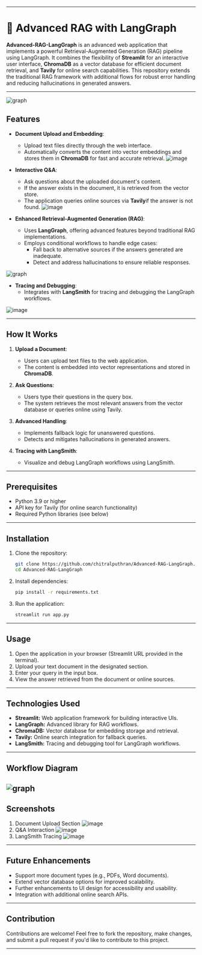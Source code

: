 
---
# 🔎 Advanced RAG with LangGraph

**Advanced-RAG-LangGraph** is an advanced web application that implements a powerful Retrieval-Augmented Generation (RAG) pipeline using LangGraph. It combines the flexibility of **Streamlit** for an interactive user interface, **ChromaDB** as a vector database for efficient document retrieval, and **Tavily** for online search capabilities. This repository extends the traditional RAG framework with additional flows for robust error handling and reducing hallucinations in generated answers.

---
![graph](https://github.com/user-attachments/assets/12ba0825-5568-4aa0-9343-9bd3744b169f)

## Features

- **Document Upload and Embedding**:
  - Upload text files directly through the web interface.
  - Automatically converts the content into vector embeddings and stores them in **ChromaDB** for fast and accurate retrieval.
![image](https://github.com/user-attachments/assets/c68deec8-5e8f-45bd-9d7e-c20ea8ceed54)

- **Interactive Q&A**:
  - Ask questions about the uploaded document's content.
  - If the answer exists in the document, it is retrieved from the vector store.
  - The application queries online sources via **Tavily**if the answer is not found.
![image](https://github.com/user-attachments/assets/37b0b543-1db2-4a1e-bb6e-2361da2617c1)

- **Enhanced Retrieval-Augmented Generation (RAG)**:
  - Uses **LangGraph**, offering advanced features beyond traditional RAG implementations.
  - Employs conditional workflows to handle edge cases:
    - Fall back to alternative sources if the answers generated are inadequate.
    - Detect and address hallucinations to ensure reliable responses.

![graph](https://github.com/user-attachments/assets/12ba0825-5568-4aa0-9343-9bd3744b169f)

- **Tracing and Debugging**:
  - Integrates with **LangSmith** for tracing and debugging the LangGraph workflows.

![image](https://github.com/user-attachments/assets/660ed12a-17a3-4866-9aab-d40bec172954)

---

## How It Works

1. **Upload a Document**:
   - Users can upload text files to the web application.
   - The content is embedded into vector representations and stored in **ChromaDB**.
   


2. **Ask Questions**:
   - Users type their questions in the query box.
   - The system retrieves the most relevant answers from the vector database or queries online using Tavily.
   


3. **Advanced Handling**:
   - Implements fallback logic for unanswered questions.
   - Detects and mitigates hallucinations in generated answers.
   


4. **Tracing with LangSmith**:
   - Visualize and debug LangGraph workflows using LangSmith.
   


---

## Prerequisites

- Python 3.9 or higher
- API key for Tavily (for online search functionality)
- Required Python libraries (see below)

---

## Installation

1. Clone the repository:
   ```bash
   git clone https://github.com/chitralputhran/Advanced-RAG-LangGraph.git
   cd Advanced-RAG-LangGraph

2. Install dependencies:
   ```bash
   pip install -r requirements.txt

3. Run the application:
   ```bash
   streamlit run app.py

---
## Usage 
1. Open the application in your browser (Streamlit URL provided in the terminal).
2. Upload your text document in the designated section.
3. Enter your query in the input box.
4. View the answer retrieved from the document or online sources.

---
## Technologies Used

- **Streamlit:** Web application framework for building interactive UIs.
- **LangGraph:** Advanced library for RAG workflows.
- **ChromaDB:** Vector database for embedding storage and retrieval.
- **Tavily:** Online search integration for fallback queries.
- **LangSmith:** Tracing and debugging tool for LangGraph workflows.
---
## Workflow Diagram

![graph](https://github.com/user-attachments/assets/12ba0825-5568-4aa0-9343-9bd3744b169f)
---
## Screenshots

1. Document Upload Section
![image](https://github.com/user-attachments/assets/c68deec8-5e8f-45bd-9d7e-c20ea8ceed54)
2. Q&A Interaction
![image](https://github.com/user-attachments/assets/37b0b543-1db2-4a1e-bb6e-2361da2617c1)
3. LangSmith Tracing
![image](https://github.com/user-attachments/assets/660ed12a-17a3-4866-9aab-d40bec172954)
---
## Future Enhancements

- Support more document types (e.g., PDFs, Word documents).
- Extend vector database options for improved scalability.
- Further enhancements to UI design for accessibility and usability.
- Integration with additional online search APIs.
---
## Contribution

Contributions are welcome! Feel free to fork the repository, make changes, and submit a pull request if you'd like to contribute to this project.

---



